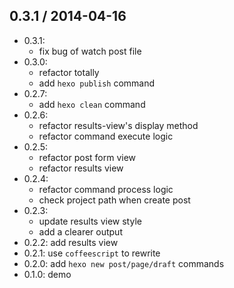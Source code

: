 ## 0.3.1 / 2014-04-16

- 0.3.1:
  - fix bug of watch post file
- 0.3.0:
  - refactor totally
  - add `hexo publish` command
- 0.2.7:
  - add `hexo clean` command
- 0.2.6:
  - refactor results-view's display method
  - refactor command execute logic
- 0.2.5:
  - refactor post form view
  - refactor results view
- 0.2.4:
  - refactor command process logic
  - check project path when create post
- 0.2.3:
  - update results view style
  - add a clearer output
- 0.2.2: add results view
- 0.2.1: use `coffeescript` to rewrite
- 0.2.0: add `hexo new post/page/draft` commands
- 0.1.0: demo
